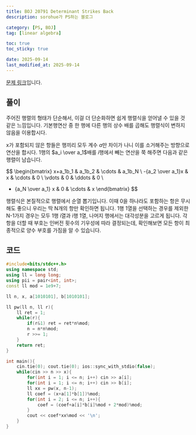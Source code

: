 ```yaml
---
title: BOJ 20791 Determinant Strikes Back
description: sorohue가 PS하는 블로그

category: [PS, BOJ]
tag: [linear algebra]

toc: true
toc_sticky: true

date: 2025-09-14
last_modified_at: 2025-09-14
---
```


[문제 링크](https://boj.kr/20791)입니다.

## 풀이

주어진 행렬의 형태가 단순해서, 이걸 더 단순화하면 쉽게 행렬식을 얻어낼 수 있을 것 같은 느낌입니다. 기본행연산 중 한 행에 다른 행의 상수 배를 곱해도 행렬식이 변하지 않음을 이용합시다.

x가 포함되지 않은 항들은 행끼리 모두 계수 $a$만 차이가 나니 이를 소거해주는 방향으로 연산을 합시다. 1행의 $a_i \over a_1$배를 $i$행에서 빼는 연산을 쭉 해주면 다음과 같은 행렬이 남습니다.

$$
\begin{bmatrix}
x+a_1b_1 & a_1b_2 & \cdots & a_1b_N \\
-{a_2 \over a_1}x & x & \cdots & 0 \\
\vdots & 0 & \ddots & 0 \\
- {a_N \over a_1} x & 0 & \cdots & x
\end{bmatrix}
$$

행렬식은 본질적으로 행렬에서 순열 뽑기입니다. 이때 0을 하나라도 포함하는 항은 무시해도 좋으니 우리는 딱 N개의 항만 확인하면 됩니다. 1행 1열을 선택하는 경우를 제외한 N-1가지 경우는 모두 1행 i열과 i행 1열, 나머지 행에서는 대각성분을 고르게 됩니다. 각 항을 더할 때 부호는 인버전 횟수의 기우성에 따라 결정되는데, 확인해보면 모든 항이 최종적으로 양수 부호를 가짐을 알 수 있습니다.

## 코드

```cpp
#include<bits/stdc++.h>
using namespace std;
using ll = long long;
using pii = pair<int, int>;
const ll mod = 1e9+7;

ll n, x, a[1010101], b[1010101];

ll pw(ll n, ll r){
	ll ret = 1;
	while(r){
		if(r&1) ret = ret*n%mod;
		n = n*n%mod;
		r >>= 1;
	}
	return ret;
}

int main(){
	cin.tie(0); cout.tie(0); ios::sync_with_stdio(false);
	while(cin >> n >> x){
		for(int i = 1; i <= n; i++) cin >> a[i];
		for(int i = 1; i <= n; i++) cin >> b[i];
		ll xx = pw(x, n-1);
		ll coef = (x+a[1]*b[1])%mod;
		for(int i = 2; i <= n; i++){
			coef = (coef+a[i]*b[i]%mod + 2*mod)%mod;
		}
		cout << coef*xx%mod << '\n';
	}
}
```